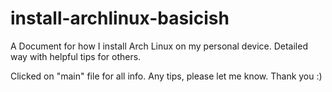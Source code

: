 # install-archlinux-basicish
A Document for how I install Arch Linux on my personal device. Detailed way with helpful tips for others.

Clicked on "main" file for all info. Any tips, please let me know. Thank you :)
